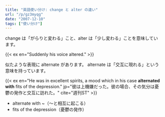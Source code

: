 ```yaml
---
title: "英語使い分け: change と alter の違い"
url: "/p/gz3myqg"
date: "2007-12-10"
tags: ["使い分け"]
---
```


change は「がらりと変わる」こと、alter は「少し変わる」ことを意味しています。

{{< ex en="Suddenly his voice altered." >}}

似たような表現に alternate があります。
alternate は「交互に現れる」という意味を持っています。

{{< ex en="He was in excellent spirits, a mood which in his case **alternated with** fits of the depression." jp="彼は上機嫌だった。彼の場合、その気分は憂鬱の発作と交互に訪れた。" cite="週刊ST" >}}

- alternate with ~（～と相互に起こる）
- fits of the depression（憂鬱の発作）

